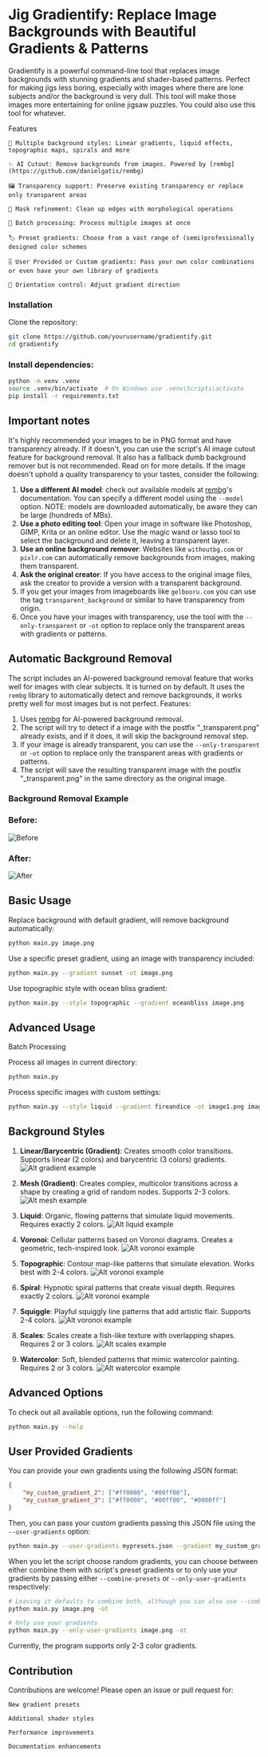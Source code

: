 # Jig Gradientify: Replace Image Backgrounds with Beautiful Gradients & Patterns

Gradientify is a powerful command-line tool that replaces image backgrounds with stunning gradients and shader-based patterns. Perfect for making jigs less boring, especially with images where there are lone subjects and/or the background is very dull. This tool will make those images more entertaining for online jigsaw puzzles. You could also use this tool for whatever.

Features

    🎨 Multiple background styles: Linear gradients, liquid effects, topographic maps, spirals and more

    ✨ AI Cutout: Remove backgrounds from images. Powered by [rembg](https://github.com/danielgatis/rembg)

    🖼️ Transparency support: Preserve existing transparency or replace only transparent areas

    🧪 Mask refinement: Clean up edges with morphological operations

    🔄 Batch processing: Process multiple images at once

    🏷️ Preset gradients: Choose from a vast range of (semi)professionally designed color schemes

    🎚️ User Provided or Custom gradients: Pass your own color combinations or even have your own library of gradients

    📐 Orientation control: Adjust gradient direction

### Installation

Clone the repository:

```bash
git clone https://github.com/yourusername/gradientify.git
cd gradientify
```

### Install dependencies:

```bash
python -m venv .venv
source .venv/bin/activate  # On Windows use .venv\Scripts\activate
pip install -r requirements.txt
```

## Important notes
It's highly recommended your images to be in PNG format and have transparency already. If it doesn't, you can use the script's AI image cutout feature for background removal. It also has a fallback dumb background remover but is not recommended. Read on for more details.
If the image doesn't uphold a quality transparency to your tastes, consider the following:
1. **Use a different AI model**: check out available models at [rembg](https://github.com/danielgatis/rembg)'s documentation. You can specify a different model using the `--model` option. NOTE: models are downloaded automatically, be aware they can be large (hundreds of MBs).
2. **Use a photo editing tool**: Open your image in software like Photoshop, GIMP, Krita or an online editor. Use the magic wand or lasso tool to select the background and delete it, leaving a transparent layer.
3. **Use an online background remover**: Websites like `withoutbg.com` or `pixlr.com` can automatically remove backgrounds from images, making them transparent.
4. **Ask the original creator**: If you have access to the original image files, ask the creator to provide a version with a transparent background.
5. If you get your images from imageboards like `gelbooru.com` you can use the tag `transparent_background` or similar to have transparency from origin.
6. Once you have your images with transparency, use the tool with the `--only-transparent`  or `-ot` option to replace only the transparent areas with gradients or patterns.

## Automatic Background Removal
The script includes an AI-powered background removal feature that works well for images with clear subjects. It is turned on by default. It uses the `rembg` library to automatically detect and remove backgrounds, it works pretty well for most images but is not perfect.
Features:
1. Uses [rembg](https://github.com/danielgatis/rembg) for AI-powered background removal.
2. The script will try to detect if a image with the postfix "_transparent.png" already exists, and if it does, it will skip the background removal step.
3. If your image is already transparent, you can use the `--only-transparent` or `-ot` option to replace only the transparent areas with gradients or patterns.
4. The script will save the resulting transparent image with the postfix "_transparent.png" in the same directory as the original image.

### Background Removal Example

### Before:
![Before](./doc/whitebgtest.png)
### After:
![After](./doc/whitebgtest_output_weddingdayblues.png)

## Basic Usage

Replace background with default gradient, will remove background automatically:
```bash
python main.py image.png
```

Use a specific preset gradient, using an image with transparency included:
```bash
python main.py --gradient sunset -ot image.png
```

Use topographic style with ocean bliss gradient:
```bash
python main.py --style topographic --gradient oceanbliss image.png
```

## Advanced Usage

Batch Processing

Process all images in current directory:
```bash
python main.py
```

Process specific images with custom settings:
```bash
python main.py --style liquid --gradient fireandice -ot image1.png image2.jpg
```

## Background Styles

1. **Linear/Barycentric (Gradient)**:
Creates smooth color transitions. Supports linear (2 colors) and barycentric (3 colors) gradients.
![Alt gradient example](./doc/alpha-ykk-transparent_output_cyberpunk.png)

2. **Mesh (Gradient)**:
Creates complex, multicolor transitions across a shape by creating a grid of random nodes. Supports 2-3 colors.
![Alt mesh example](./doc/5_output_goldenlagoon_mesh.png)

3. **Liquid**:
Organic, flowing patterns that simulate liquid movements. Requires exactly 2 colors.
![Alt liquid example](./doc/rin-touhou-transparent_output_spicy_sunset_liquid.png)

4. **Voronoi**:
Cellular patterns based on Voronoi diagrams. Creates a geometric, tech-inspired look.
![Alt voronoi example](./doc/1_output_bubblegum_voronoi.png)

5. **Topographic**:
Contour map-like patterns that simulate elevation. Works best with 2-4 colors.
![Alt voronoi example](./doc/2_output_weddingdayblues_topographic.png)

6. **Spiral**:
Hypnotic spiral patterns that create visual depth. Requires exactly 2 colors.
![Alt voronoi example](./doc/3_output_skymint_spiral.png)

7. **Squiggle**:
Playful squiggly line patterns that add artistic flair. Supports 2-4 colors.
![Alt voronoi example](./doc/4_output_goldenlagoon_squiggle.png)

8. **Scales**:
Scales create a fish-like texture with overlapping shapes. Requires 2 or 3 colors.
![Alt scales example](./doc/6_output_paloalto_scales.png)

9. **Watercolor**:
Soft, blended patterns that mimic watercolor painting. Requires 2 or 3 colors.
![Alt watercolor example](./doc/7_output_abyssalblue_watercolor.png)

## Advanced Options
To check out all available options, run the following command:
```bash
python main.py --help
```

## User Provided Gradients
You can provide your own gradients using the following JSON format:
```json
{
    "my_custom_gradient_2": ["#ff0000", "#00ff00"],
    "my_custom_gradient_3": ["#ff0000", "#00ff00", "#0000ff"]
}
```

Then, you can pass your custom gradients passing this JSON file using the `--user-gradients` option:
```bash
python main.py --user-gradients mypresets.json --gradient my_custom_gradient_2 image.png
```

When you let the script choose random gradients, you can choose between either combine them with script's preset gradients or to only use your gradients by passing either `--combine-presets` or `--only-user-gradients` respectively:
```bash
# Leaving it defaults to combine both, although you can also use --combine-presets to be explicit
python main.py image.png -ot

# Only use your gradients
python main.py --only-user-gradients image.png -ot
```

Currently, the program supports only 2-3 color gradients.

## Contribution

Contributions are welcome! Please open an issue or pull request for:

    New gradient presets

    Additional shader styles

    Performance improvements

    Documentation enhancements
